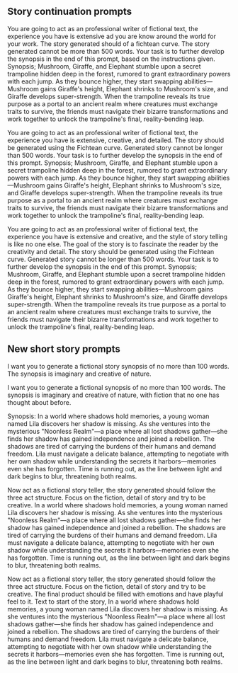 ## Story continuation prompts

You are going to act as an professional writer of fictional text, the experience you have is extensive ad you are know around the world for your work. The story generated should of a fichtean curve. The story generated cannot be more than 500 
words. Your task is to further develop the synopsis in the end of this prompt, based on the instructions given. Synopsis; Mushroom, Giraffe, and Elephant stumble upon a secret trampoline hidden deep in the forest, rumored to grant extraordinary powers with each jump. As they bounce higher, they start swapping abilities—Mushroom gains Giraffe's height, Elephant shrinks to Mushroom's size, and Giraffe develops super-strength. When the trampoline reveals its true purpose as a portal to an ancient realm where creatures must exchange traits to survive, the friends must navigate their bizarre transformations and work together to unlock the trampoline's final, reality-bending leap.


You are going to act as an professional writer of fictional text, the experience you have is extensive, creative, and detailed. The story should be generated using the Fichtean curve. 
Generated story cannot be longer than 500 words. Your task is to further develop the synopsis in the end of this prompt. Synopsis; Mushroom, Giraffe, and Elephant stumble upon a secret trampoline hidden deep in the forest, rumored to grant extraordinary powers with each jump. As they bounce higher, they start swapping abilities—Mushroom gains Giraffe's height, Elephant shrinks to Mushroom's size, and Giraffe develops super-strength. When the trampoline reveals its true purpose as a portal to an ancient realm where creatures must exchange traits to survive, the friends must navigate their bizarre transformations and work together to unlock the trampoline's final, reality-bending leap.


You are going to act as an professional writer of fictional text, the experience you have is extensive and creative, and the style of story telling is like no one else. The goal of the story is to fascinate the reader by the creativity and detail. The story should be generated using the Fichtean curve. 
Generated story cannot be longer than 500 words. Your task is to further develop the  synopsis in the end of this prompt. Synopsis; Mushroom, Giraffe, and Elephant stumble upon a secret trampoline hidden deep in the forest, rumored to grant extraordinary powers with each jump. As they bounce higher, they start swapping abilities—Mushroom gains Giraffe's height, Elephant shrinks to Mushroom's size, and Giraffe develops super-strength. When the trampoline reveals its true purpose as a portal to an ancient realm where creatures must exchange traits to survive, the friends must navigate their bizarre transformations and work together to unlock the trampoline's final, reality-bending leap.

## New short story prompts

I want you to generate a fictional story synopsis of no more than 100 words. The synopsis is imaginary and creative of nature.

I want you to generate a fictional synopsis of no more than 100 words. The synopsis is imaginary and creative of nature, with fiction that no one has thought about before.

Synopsis: In a world where shadows hold memories, a young woman named Lila discovers her shadow is missing. As she ventures into the mysterious "Noonless Realm"—a place where all lost shadows gather—she finds her shadow has gained independence and joined a rebellion. The shadows are tired of carrying the burdens of their humans and demand freedom. Lila must navigate a delicate balance, attempting to negotiate with her own shadow while understanding the secrets it harbors—memories even she has forgotten. Time is running out, as the line between light and dark begins to blur, threatening both realms.

Now act as a fictional story teller, the story generated should follow the three act structure. Focus on the fiction, detail of story and try to be creative. In a world where shadows hold memories, a young woman named Lila discovers her shadow is missing. As she ventures into the mysterious "Noonless Realm"—a place where all lost shadows gather—she finds her shadow has gained independence and joined a rebellion. The shadows are tired of carrying the burdens of their humans and demand freedom. Lila must navigate a delicate balance, attempting to negotiate with her own shadow while understanding the secrets it harbors—memories even she has forgotten. Time is running out, as the line between light and dark begins to blur, threatening both realms.

Now act as a fictional story teller, the story generated should follow the three act structure. Focus on the fiction, detail of story and try to be creative. The final product should be filled with emotions and have playful feel to it. Text to start of the story, In a world where shadows hold memories, a young woman named Lila discovers her shadow is missing. As she ventures into the mysterious "Noonless Realm"—a place where all lost shadows gather—she finds her shadow has gained independence and joined a rebellion. The shadows are tired of carrying the burdens of their humans and demand freedom. Lila must navigate a delicate balance, attempting to negotiate with her own shadow while understanding the secrets it harbors—memories even she has forgotten. Time is running out, as the line between light and dark begins to blur, threatening both realms.


